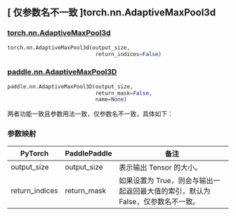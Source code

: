 ## [ 仅参数名不一致 ]torch.nn.AdaptiveMaxPool3d
### [torch.nn.AdaptiveMaxPool3d](https://pytorch.org/docs/stable/generated/torch.nn.AdaptiveMaxPool3d.html?highlight=adaptivemaxpool3d#torch.nn.AdaptiveMaxPool3d)

```python
torch.nn.AdaptiveMaxPool3d(output_size,
                            return_indices=False)
```

### [paddle.nn.AdaptiveMaxPool3D](https://www.paddlepaddle.org.cn/documentation/docs/zh/develop/api/paddle/nn/AdaptiveMaxPool3D_cn.html#adaptivemaxpool3d)

```python
paddle.nn.AdaptiveMaxPool3D(output_size,
                            return_mask=False,
                            name=None)
```

两者功能一致且参数用法一致，仅参数名不一致，具体如下：
### 参数映射
| PyTorch       | PaddlePaddle | 备注                                                   |
| ------------- | ------------ | ------------------------------------------------------ |
| output_size | output_size  | 表示输出 Tensor 的大小。 |
| return_indices| return_mask  | 如果设置为 True，则会与输出一起返回最大值的索引，默认为 False，仅参数名不一致。 |
